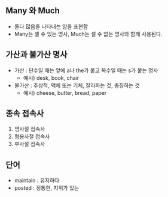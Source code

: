 ## Many 와 Much
- 둘다 많음을 나타내는 양을 표현함
-  Many는 셀 수 있는 명사, Much는 셀 수 없는 명사와 함께 사용된다.

## 가산과 불가산 명사
- 가산 : 단수일 때는 앞에 a나 the가 붙고 복수일 때는 s가 붙는 명사
    - 예시) desk, book, chair
- 불가산 : 추상적, 액체 또는 기체, 잘라파는 것, 총칭하는 것
    - 예시) cheese, butter, bread, paper

## 종속 접속사
1. 명사절 접속사
2. 형용사절 접속사
3. 부사절 접속사

## 단어
- maintain : 유지하다
- posted : 정통한, 지위가 있는

